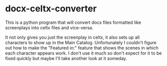 # docx-celtx-converter
This is a python program that will convert docx files formatted like screenplays into celtx files and vice-versa.

It not only gives you just the screenplay in celtx, it also sets up all characters to show up in the Main Catalog. Unfortunately I couldn't figure out how to make the "Featured in:" feature that shows the scenes in which each character appears work. I don't use it much so don't expect for it to be fixed quickly but maybe I'll take another look at it someday.
